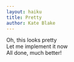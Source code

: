 ```yaml
---
layout: haiku
title: Pretty
author: Kate Blake
---
```


Oh, this looks pretty<br>
Let me implement it now<br>
All done, much better!<br>
